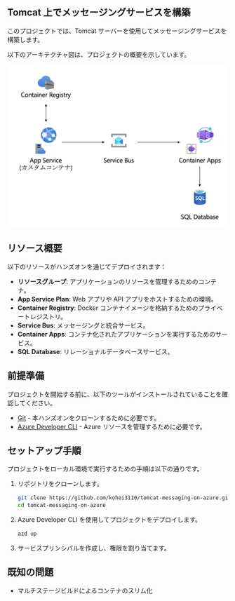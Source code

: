 ## Tomcat 上でメッセージングサービスを構築

このプロジェクトでは、Tomcat サーバーを使用してメッセージングサービスを構築します。

以下のアーキテクチャ図は、プロジェクトの概要を示しています。

![アーキテクチャ](./infra/images/architecture.png "アーキテクチャ")

## リソース概要

以下のリソースがハンズオンを通じてデプロイされます：

- **リソースグループ**: アプリケーションのリソースを管理するためのコンテナ。
- **App Service Plan**: Web アプリや API アプリをホストするための環境。
- **Container Registry**: Docker コンテナイメージを格納するためのプライベートレジストリ。
- **Service Bus**: メッセージングと統合サービス。
- **Container Apps**: コンテナ化されたアプリケーションを実行するためのサービス。
- **SQL Database**: リレーショナルデータベースサービス。

## 前提準備

プロジェクトを開始する前に、以下のツールがインストールされていることを確認してください。

- [Git](https://git-scm.com/book/ja/v2/%E4%BD%BF%E3%81%84%E5%A7%8B%E3%82%81%E3%82%8B-Git%E3%81%AE%E3%82%A4%E3%83%B3%E3%82%B9%E3%83%88%E3%83%BC%E3%83%AB) - 本ハンズオンをクローンするために必要です。
- [Azure Developer CLI](https://learn.microsoft.com/ja-jp/azure/developer/azure-developer-cli/install-azd?tabs=winget-windows%2Cbrew-mac%2Cscript-linux&pivots=os-mac) - Azure リソースを管理するために必要です。

## セットアップ手順

プロジェクトをローカル環境で実行するための手順は以下の通りです。

1. リポジトリをクローンします。

    ```bash
    git clone https://github.com/kohei3110/tomcat-messaging-on-azure.git
    cd tomcat-messaging-on-azure
    ```

2. Azure Developer CLI を使用してプロジェクトをデプロイします。

    ```bash
    azd up
    ```

3. サービスプリンシパルを作成し、権限を割り当てます。

## 既知の問題

- マルチステージビルドによるコンテナのスリム化